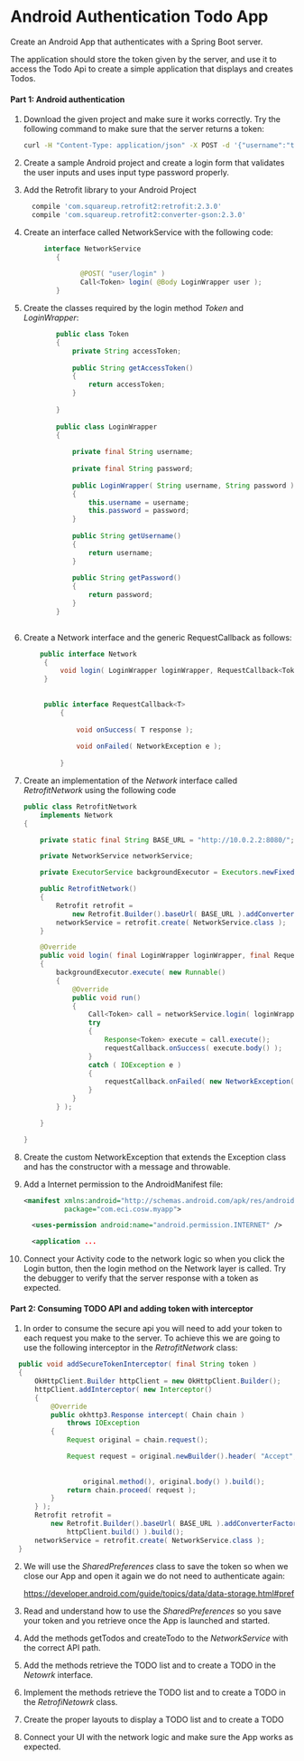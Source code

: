 # Android Authentication Todo App
Create an Android App that authenticates with a Spring Boot server. 

The application should store the token given by the server, and use it to access the Todo Api to create a simple application that displays and creates Todos.


#### Part 1: Android authentication

1) Download the given project and make sure it works correctly. Try the following command
to make sure that the server returns a token:

    ```` Bash
    curl -H "Content-Type: application/json" -X POST -d '{"username":"test@mail.com","password":"password"}' http://localhost:8080/user/login
    
    ````

2) Create a sample Android project and create a login form that validates the user inputs and 
uses input type password properly.


3) Add the Retrofit library to your Android Project 

     ```groovy
       compile 'com.squareup.retrofit2:retrofit:2.3.0'
       compile 'com.squareup.retrofit2:converter-gson:2.3.0'
      ``` 
   
4) Create an interface called NetworkService with the following code:

    ``` java
         interface NetworkService
            {
            
                  @POST( "user/login" )
                  Call<Token> login( @Body LoginWrapper user );            
            }
    
    ```
    
5) Create the classes required by the login method *Token* and *LoginWrapper*:

   ``` java
           public class Token
           {
               private String accessToken;
           
               public String getAccessToken()
               {
                   return accessToken;
               }
           
           }
           
           public class LoginWrapper
           {
           
               private final String username;
           
               private final String password;
           
               public LoginWrapper( String username, String password )
               {
                   this.username = username;
                   this.password = password;
               }
           
               public String getUsername()
               {
                   return username;
               }
           
               public String getPassword()
               {
                   return password;
               }
           }
      
      ```
 
 6) Create a Network interface and the generic RequestCallback as follows:
 
    ``` java
        public interface Network
         {
             void login( LoginWrapper loginWrapper, RequestCallback<Token> requestCallback );
         }
                 
                 
         public interface RequestCallback<T>
             {
                 
                 void onSuccess( T response );
             
                 void onFailed( NetworkException e );
                 
             }
      ```
     

7) Create an implementation of the *Network* interface called *RetrofitNetwork* using the following code

    ``` java
    public class RetrofitNetwork
        implements Network
    {
    
        private static final String BASE_URL = "http://10.0.2.2:8080/";
    
        private NetworkService networkService;
    
        private ExecutorService backgroundExecutor = Executors.newFixedThreadPool( 1 );
    
        public RetrofitNetwork()
        {
            Retrofit retrofit =
                new Retrofit.Builder().baseUrl( BASE_URL ).addConverterFactory( GsonConverterFactory.create() ).build();
            networkService = retrofit.create( NetworkService.class );
        }
    
        @Override
        public void login( final LoginWrapper loginWrapper, final RequestCallback<Token> requestCallback )
        {
            backgroundExecutor.execute( new Runnable()
            {
                @Override
                public void run()
                {
                    Call<Token> call = networkService.login( loginWrapper );
                    try
                    {
                        Response<Token> execute = call.execute();
                        requestCallback.onSuccess( execute.body() );
                    }
                    catch ( IOException e )
                    {
                        requestCallback.onFailed( new NetworkException( null, e ) );
                    }
                }
            } );
    
        }

    }

      ```
     
8) Create the custom NetworkException that extends the Exception class and has the constructor with a message and throwable.

9) Add a Internet permission to the AndroidManifest file:
      ```xml
      <manifest xmlns:android="http://schemas.android.com/apk/res/android"
                package="com.eci.cosw.myapp">
      
        <uses-permission android:name="android.permission.INTERNET" />
      
        <application ...
   
      ```


10) Connect your Activity code to the network logic so when you click the Login button, then the login method on the Network layer is called. Try the debugger to verify that the server response with a token as expected.


#### Part 2: Consuming TODO API and adding token with interceptor


1) In order to consume the secure api you will need to add your token to each request you make to the server.
To achieve this we are going to use the following interceptor in the *RetrofitNetwork* class:

  ``` java
    public void addSecureTokenInterceptor( final String token )
    {
        OkHttpClient.Builder httpClient = new OkHttpClient.Builder();
        httpClient.addInterceptor( new Interceptor()
        {
            @Override
            public okhttp3.Response intercept( Chain chain )
                throws IOException
            {
                Request original = chain.request();

                Request request = original.newBuilder().header( "Accept", "application/json" ).header( "Authorization",
                                                                                                       "Bearer "
                                                                                                           + token ).method(
                    original.method(), original.body() ).build();
                return chain.proceed( request );
            }
        } );
        Retrofit retrofit =
            new Retrofit.Builder().baseUrl( BASE_URL ).addConverterFactory( GsonConverterFactory.create() ).client(
                httpClient.build() ).build();
        networkService = retrofit.create( NetworkService.class );
    }

  ```


2) We will use the *SharedPreferences* class to save the token so when we close our App and open it again we do not need to authenticate again:

    https://developer.android.com/guide/topics/data/data-storage.html#pref


3) Read and understand how to use the *SharedPreferences* so you save your token and you retrieve once the App is launched and started.


4) Add the methods getTodos and createTodo to the *NetworkService* with the correct API path.


5) Add the methods retrieve the TODO list and to create a TODO in the *Netowrk* interface.


6) Implement the methods retrieve the TODO list and to create a TODO in the *RetrofiNetowrk* class.


7) Create the proper layouts to display a TODO list and to create a TODO


8) Connect your UI with the network logic and make sure the App works as expected.





     
